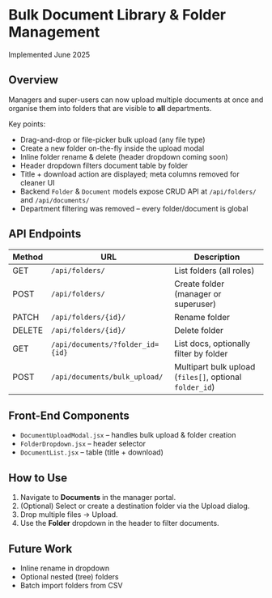 # Bulk Document Library & Folder Management

Implemented June 2025

## Overview
Managers and super-users can now upload multiple documents at once and organise them into folders that are visible to **all** departments.

Key points:

* Drag-and-drop or file-picker bulk upload (any file type)
* Create a new folder on-the-fly inside the upload modal
* Inline folder rename & delete (header dropdown coming soon)
* Header dropdown filters document table by folder
* Title + download action are displayed; meta columns removed for cleaner UI
* Backend `Folder` & `Document` models expose CRUD API at `/api/folders/` and `/api/documents/`
* Department filtering was removed – every folder/document is global

## API Endpoints

| Method | URL | Description |
|--------|-----|-------------|
| GET    | `/api/folders/`           | List folders (all roles) |
| POST   | `/api/folders/`           | Create folder (manager or superuser) |
| PATCH  | `/api/folders/{id}/`      | Rename folder |
| DELETE | `/api/folders/{id}/`      | Delete folder |
| GET    | `/api/documents/?folder_id={id}` | List docs, optionally filter by folder |
| POST   | `/api/documents/bulk_upload/` | Multipart bulk upload (`files[]`, optional `folder_id`) |

## Front-End Components

* `DocumentUploadModal.jsx` – handles bulk upload & folder creation
* `FolderDropdown.jsx`      – header selector
* `DocumentList.jsx`        – table (title + download)

## How to Use

1. Navigate to **Documents** in the manager portal.
2. (Optional) Select or create a destination folder via the Upload dialog.
3. Drop multiple files → Upload.
4. Use the **Folder** dropdown in the header to filter documents.

## Future Work
* Inline rename in dropdown
* Optional nested (tree) folders
* Batch import folders from CSV
